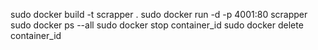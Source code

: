 sudo docker build -t scrapper .
sudo docker run -d -p 4001:80 scrapper
sudo docker ps --all
sudo docker stop container_id
sudo docker delete container_id
